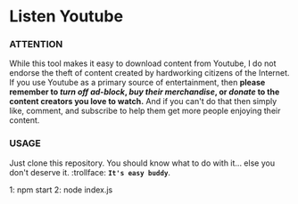 # Listen Youtube

### ATTENTION

While this tool makes it easy to download content from Youtube, I do not endorse the theft of content created by hardworking citizens of the Internet. If you use Youtube as a primary source of entertainment, then **please remember to _turn off ad-block_, _buy their merchandise_, or _donate_ to the content creators you love to watch.** And if you can't do that then simply like, comment, and subscribe to help them get more people enjoying their content.


### USAGE

Just clone this repository. You should know what to do with it... else you don't deserve it. :trollface: **`It's easy buddy`**.

1: npm start
2: node index.js

